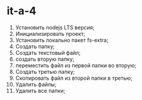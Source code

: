 # it-a-4
1. Установить nodejs LTS версия;
2. Инициализировать проект;
3. Установить локально пакет fs-extra;
4. Создать папку;
5. Создать текстовый файл;
6. создать вторую папку;
7. переместить файл из первой папки во вторую;
8. Создать третью папку;
9. Скопировать файл из второй папки в третью;
10. Удалить файлы;
11. Удалить все папки;